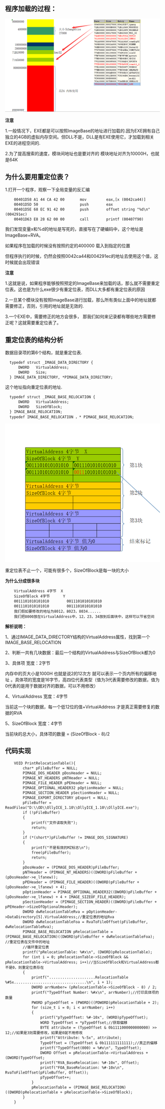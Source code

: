 程序加载的过程：
---

![](https://raw.githubusercontent.com/Whitebird0/tuchuang/main/QQ%E6%88%AA%E5%9B%BE20220203205450.png)

**注意**

1.一般情况下，EXE都是可以按照ImageBase的地址进行加载的.因为EXE拥有自己独立的4GB的虚拟内存空间。但DLL不是，DLL是有EXE使用它，才加载到相关EXE的进程空间的.

2.为了提高搜索的速度，模块间地址也是要对齐的 模块地址对齐为10000H，也就是64K

为什么要用重定位表？
---

1.打开一个程序，观察一下全局变量的反汇编

        00401D58 A1 44 CA 42 00       mov         eax,[x (0042ca44)]			
        00401D5D 50                   push        eax			
        00401D5E 68 EC 91 42 00       push        offset string "%d\n" (004291ec)			
        00401D63 E8 28 62 00 00       call        printf (00407f90)			
			
我们发现变量x和%d的地址是写死的，直接写在了硬编码中，这个地址是 ImageBase+RVA。

如果程序在加载的时候没有按照约定的400000 载入到指定的位置

但程序执行的时候，仍然会按照0042ca44和004291ec的地址去使用这个值，这时候就会出现错误

**注意**

1.这就是说，如果程序能够按照预定的ImageBase来加载的话，那么就不需要重定位表。这也是为什么exe很少有重定位表，而DLL大多都有重定位表的原因

2.一旦某个模块没有按照ImageBase进行加载，那么所有类似上面中的地址就都需要修正，否则，引用的地址就是无效的.

3.一个EXE中，需要修正的地方会很多， 那我们如何来记录都有哪些地方需要修正呢？这就需要重定位表了。

重定位表的结构分析
---

数据目录项的第6个结构，就是重定位表.

      typedef struct _IMAGE_DATA_DIRECTORY {					
          DWORD   VirtualAddress;					
          DWORD   Size;					
      } IMAGE_DATA_DIRECTORY, *PIMAGE_DATA_DIRECTORY;					

这个地址指向重定位表的地址.

      typedef struct _IMAGE_BASE_RELOCATION {						
          DWORD   VirtualAddress;						
          DWORD   SizeOfBlock;						
      } IMAGE_BASE_RELOCATION;						
      typedef IMAGE_BASE_RELOCATION ，* PIMAGE_BASE_RELOCATION;						

![](https://raw.githubusercontent.com/Whitebird0/tuchuang/main/QQ%E6%88%AA%E5%9B%BE20220203214110.png)

重定位表不止一个，可能有很多个，SizeOfBlock是每一块的大小

**为什么分成很多块**

        VirtualAddress 4字节  X 			
        SizeOfBlock 4字节		 Y	
        0011101010101010		0011101010101010	
        0011101010101010		0011101010101010	
        我们假如要修改的地址为8012，8023，8034......
        我们把8000放在VirtualAddress中，12，23，34放到后面块中，这样可以节省空间
        
**解析说明：**

1、通过IMAGE_DATA_DIRECTORY结构的VirtualAddress属性，找到第一个IMAGE_BASE_RELOCATION

2、判断一共有几块数据：最后一个结构的VirtualAddress与SizeOfBlock都为0

3、具体项 宽度：2字节

 内存中的页大小是1000H 也就是说2的12次方 就可以表示一个页内所有的偏移地址 。具体项的宽度是16字节，高四位代表类型（值为3代表需要修改的数据，值为0代表的是用于数据对齐的数据，可以不用修改）

4、VirtualAddress 宽度：4字节

当前这一个块的数据，每一个低12位的值+VirtualAddress 才是真正需要修复的数据的RVA

5、SizeOfBlock 宽度：4字节

当前块的总大小，具体项的数量 = (SizeOfBlock - 8)/2 

代码实现
---

		VOID PrintRelocationTable(){
			char* pFileBuffer = NULL;
			PIMAGE_DOS_HEADER pDosHeader = NULL;
			PIMAGE_NT_HEADERS pNTHeader = NULL;
			PIMAGE_FILE_HEADER pPEHeader = NULL;
			PIMAGE_OPTIONAL_HEADER32 pOptionHeader = NULL;
			PIMAGE_SECTION_HEADER pSectionHeader = NULL;
			PIMAGE_EXPORT_DIRECTORY pExport = NULL;
			pFileBuffer = ReadFilea("D:\\OD\\OllyICE_1.10\\OllyICE_1.10\\OllyICE.exe");
			if (!pFileBuffer)
			{
				printf("文件读取失败");
				return;
			}
			if (*(short*)pFileBuffer != IMAGE_DOS_SIGNATURE)
			{
				printf("不是有效的MZ标志\n");
				free(pFileBuffer);
				return;
			}
			pDosHeader = (PIMAGE_DOS_HEADER)pFileBuffer;
			pNTHeader = (PIMAGE_NT_HEADERS)((DWORD)pFileBuffer + (pDosHeader->e_lfanew));
			pPEHeader = (PIMAGE_FILE_HEADER)((DWORD)pFileBuffer + (pDosHeader->e_lfanew) + 4);
			pOptionHeader = PIMAGE_OPTIONAL_HEADER32((DWORD)pFileBuffer + (pDosHeader->e_lfanew) + 4 + IMAGE_SIZEOF_FILE_HEADER);
			pSectionHeader = (PIMAGE_SECTION_HEADER)((DWORD)pFileBuffer + pPEHeader->SizeOfOptionalHeader);
			DWORD dwRelocationTableRva = pOptionHeader->DataDirectory[5].VirtualAddress;//重定位表的地址Rva
			DWORD dwRelocationTableFoa = RvaToFileOffset(pFileBuffer, dwRelocationTableRva);
			PIMAGE_BASE_RELOCATION pRelocationTable = (PIMAGE_BASE_RELOCATION)((DWORD)pFileBuffer + dwRelocationTableFoa);	//重定位表在文件中的地址
			//循环重定位表
			printf("pRelocationTable: %#x\n", (DWORD)pRelocationTable);
			for (int i = 0; pRelocationTable->SizeOfBlock && pRelocationTable->VirtualAddress; i++)//当SizeOfBlock和VirtualAddress都不是0，则重定位表存在
			{
				printf(".....................RelocationTable %#5x.................................\n", i + 1);
				DWORD arrNumber= (pRelocationTable->SizeOfBlock - 8) / 2;
				printf("TypeOffset Number: %#x\n", arrNumber);//打印具体项的数量
				PWORD pTypeOffset = (PWORD)((PDWORD)pRelocationTable + 2);
				for (size_t i = 0; i < arrNumber; i++)
				{
					printf("pTypeOffset: %#-10x", (WORD)pTypeOffset);
					WORD TypeOffset = *pTypeOffset;//获取偏移
					BYTE attribute = (TypeOffset & 0b1111000000000000) >> 12;//如果是3则需要修改，如果是0就不用修改
					printf("Attribute: %-5x", attribute);
					TypeOffset = (TypeOffset & 0b111111111111);//真正的偏移
					printf("TypeOffset(000) = %#x\n", TypeOffset);
					DWORD Offset = pRelocationTable->VirtualAddress + (DWORD)TypeOffset;
					printf("RVA_BaseRelocation: %#-10x", Offset);
					printf("FOA_BaseRelocation: %#-10x\n", RvaToFileOffset(pFileBuffer, Offset));
					pTypeOffset++;
				}
				pRelocationTable = (PIMAGE_BASE_RELOCATION)((DWORD)pRelocationTable + pRelocationTable->SizeOfBlock);
			}
		}

